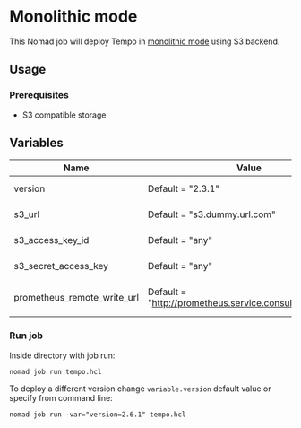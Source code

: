 # Monolithic mode

This Nomad job will deploy Tempo in
[monolithic mode](https://grafana.com/docs/tempo/latest/setup/deployment/#monolithic-mode) using S3 backend.

## Usage

### Prerequisites
- S3 compatible storage

Variables
--------------

| Name | Value | Description |
|---|---|---|
| version | Default = "2.3.1" | Tempo version |
| s3_url | Default = "s3.dummy.url.com" | S3 storage URL |
| s3_access_key_id | Default = "any" | S3 Access Key ID |
| s3_secret_access_key | Default = "any" | S3 Secret Access Key |
| prometheus_remote_write_url | Default = "http://prometheus.service.consul/api/v1/write" | Prometheus Remote Write URL |

### Run job

Inside directory with job run:

```shell
nomad job run tempo.hcl
```

To deploy a different version change `variable.version` default value or
specify from command line:

```shell
nomad job run -var="version=2.6.1" tempo.hcl
```
